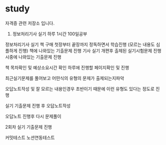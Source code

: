 # study
자격증 관련 저장소 입니다.

1. 정보처리기사 실기 하루 1시간 100일공부

정보처리기사 실기 책 구매
첫장부터 끝장까지 정독하면서 학습진행
(모르는 내용도 심플하게 진행)
책에 나와있는 기출문제 진행
기사 실기 개편후 출제된 실기시험문제 진행
시중에 나와있는 기출문제 진행

책 목차확인 및 예상소요시간 확인
하루에 진행할 페이지확인 및 진행

최근실기문제를 풀어보고 어떤식의 유형의 문제가 출제되는지파악

오답노트작성 및 잘 모르는 내용인경우 초반이기 때문에 이런 유형도
있다는 정도로 진행


실기 기출문제 진행 후 오답노트작성

오답노트 진행후 다시 문제풀이

2회차 실기 기출문제 진행

커밋테스트 노션연동테스트
